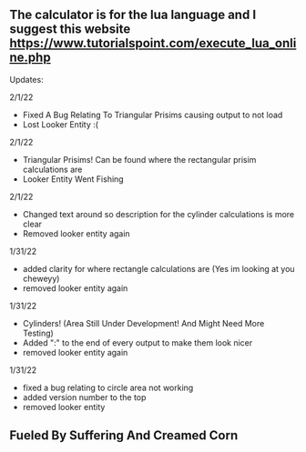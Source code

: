 The calculator is for the lua language and I suggest this website
https://www.tutorialspoint.com/execute_lua_online.php
-

Updates:

2/1/22
- Fixed A Bug Relating To Triangular Prisims causing output to not load
- Lost Looker Entity :(

2/1/22
- Triangular Prisims! Can be found where the rectangular prisim calculations are
- Looker Entity Went Fishing

2/1/22
- Changed text around so description for the cylinder calculations is more clear
- Removed looker entity again

1/31/22
- added clarity for where rectangle calculations are (Yes im looking at you cheweyy)
- removed looker entity again

1/31/22

- Cylinders! (Area Still Under Development! And Might Need More Testing)
- Added ":" to the end of every output to make them look nicer
- removed looker entity again

1/31/22
- fixed a bug relating to circle area not working
- added version number to the top
- removed looker entity

Fueled By Suffering And Creamed Corn
-
